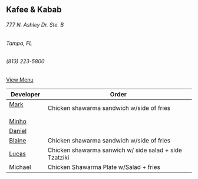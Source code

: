## Kafee & Kabab
###### 777 N. Ashley Dr. Ste. B
###### Tampa, FL
###### (813) 223-5800

[View Menu](https://www.kafeekabab.com/order)

Developer     | Order
--------------|---------------------
[Mark](http://github.com/mark-smithtb)              | Chicken shawarma sandwich w/side of fries
[Minho](https://github.com/minhochoi)               | 
[Daniel](https://github.com/dtartaglia)             | 
[Blaine](https://github.com/blainelawson)           | Chicken shawarma sandwich w/side of fries
[Lucas](https://github.com/lucasclaude)             | Chicken shawarma sanwich w/ side salad + side Tzatziki
Michael                                             | Chicken Shawarma Plate w/Salad + fries
